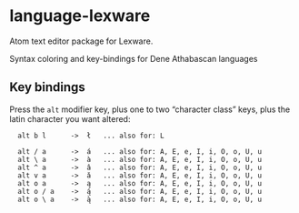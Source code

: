 # language-lexware

Atom text editor package for Lexware. 

Syntax coloring and key-bindings for Dene Athabascan languages


## Key bindings

Press the `alt` modifier key, plus one to two “character class” keys,
plus the latin character you want altered:

```
  alt b l      ->  ł   ... also for: L

  alt / a      ->  á   ... also for: A, E, e, I, i, O, o, U, u
  alt \ a      ->  à   ... also for: A, E, e, I, i, O, o, U, u
  alt ^ a      ->  â   ... also for: A, E, e, I, i, O, o, U, u
  alt v a      ->  ǎ   ... also for: A, E, e, I, i, O, o, U, u
  alt o a      ->  ą   ... also for: A, E, e, I, i, O, o, U, u
  alt o / a    ->  ą́   ... also for: A, E, e, I, i, O, o, U, u
  alt o \ a    ->  ą̀   ... also for: A, E, e, I, i, O, o, U, u
```
